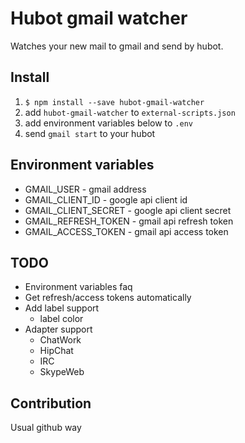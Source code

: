 Hubot gmail watcher
=======================

Watches your new mail to gmail and send by hubot.

Install
-----------------------

1. `$ npm install --save hubot-gmail-watcher`
1. add `hubot-gmail-watcher` to `external-scripts.json`
1. add environment variables below to `.env`
1. send `gmail start` to your hubot

Environment variables
-----------------------

- GMAIL_USER          - gmail address
- GMAIL_CLIENT_ID     - google api client id
- GMAIL_CLIENT_SECRET - google api client secret
- GMAIL_REFRESH_TOKEN - gmail api refresh token
- GMAIL_ACCESS_TOKEN  - gmail api access token

TODO
-----------------------

- Environment variables faq
- Get refresh/access tokens automatically
- Add label support
    - label color
- Adapter support
    - ChatWork
    - HipChat
    - IRC
    - SkypeWeb

Contribution
-----------------------

Usual github way
